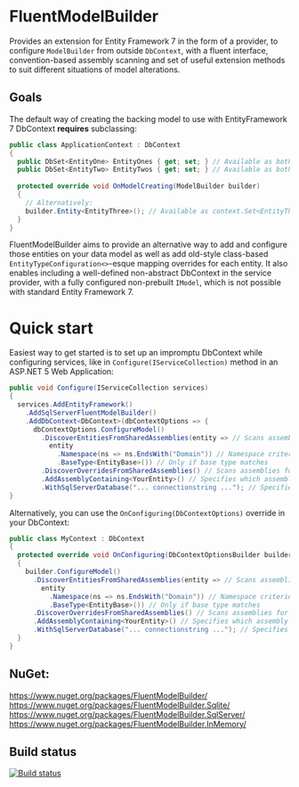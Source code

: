 # FluentModelBuilder

Provides an extension for Entity Framework 7 in the form of a provider, to configure `ModelBuilder` from outside `DbContext`, with a fluent interface, convention-based assembly scanning and set of useful extension methods to suit different situations of model alterations.

## Goals

The default way of creating the backing model to use with EntityFramework 7 DbContext __requires__ subclassing:

```c#
public class ApplicationContext : DbContext
{
  public DbSet<EntityOne> EntityOnes { get; set; } // Available as both context.EntityOnes and context.Set<EntityOne>();
  public DbSet<EntityTwo> EntityTwos { get; set; } // Available as both context.EntityTwos and context.Set<EntityTwo>();
  
  protected override void OnModelCreating(ModelBuilder builder)
  {
    // Alternatively:
    builder.Entity<EntityThree>(); // Available as context.Set<EntityThree>();
  }
}
```

FluentModelBuilder aims to provide an alternative way to add and configure those entities on your data model as well as add old-style class-based `EntityTypeConfiguration<>`-esque mapping overrides for each entity. It also enables including a well-defined non-abstract DbContext in the service provider, with a fully configured non-prebuilt `IModel`, which is not possible with standard Entity Framework 7.

# Quick start

Easiest way to get started is to set up an impromptu DbContext while configuring services, like in `Configure(IServiceCollection)` method in an ASP.NET 5 Web Application:

```c#
public void Configure(IServiceCollection services)
{
  services.AddEntityFramework()
    .AddSqlServerFluentModelBuilder()
    .AddDbContext<DbContext>(dbContextOptions => {
      dbContextOptions.ConfigureModel() 
        .DiscoverEntitiesFromSharedAssemblies(entity => // Scans assemblies for entities
          entity
            .Namespace(ns => ns.EndsWith("Domain")) // Namespace criterion
            .BaseType<EntityBase>()) // Only if base type matches
        .DiscoverOverridesFromSharedAssemblies() // Scans assemblies for overrides
        .AddAssemblyContaining<YourEntity>() // Specifies which assembly to scan
        .WithSqlServerDatabase("... connectionstring ..."); // Specifies to use SQL Server as well as connection string
}
```

Alternatively, you can use the `OnConfiguring(DbContextOptions)` override in your DbContext:

```c#
public class MyContext : DbContext
{
  protected override void OnConfiguring(DbContextOptionsBuilder builder)
  {
    builder.ConfigureModel()
      .DiscoverEntitiesFromSharedAssemblies(entity => // Scans assemblies for entities
        entity
          .Namespace(ns => ns.EndsWith("Domain")) // Namespace criterion
          .BaseType<EntityBase>()) // Only if base type matches
      .DiscoverOverridesFromSharedAssemblies() // Scans assemblies for overrides
      .AddAssemblyContaining<YourEntity>() // Specifies which assembly to scan
      .WithSqlServerDatabase("... connectionstring ..."); // Specifies to use SQL Server as well as connection string
  }
}
```

## NuGet:
https://www.nuget.org/packages/FluentModelBuilder/
https://www.nuget.org/packages/FluentModelBuilder.Sqlite/
https://www.nuget.org/packages/FluentModelBuilder.SqlServer/
https://www.nuget.org/packages/FluentModelBuilder.InMemory/

## Build status
[![Build status](https://ci.appveyor.com/api/projects/status/yccb8ad2msd26bad/branch/master?svg=true)](https://ci.appveyor.com/project/Grinderofl/fluentmodelbuilder/branch/master)
